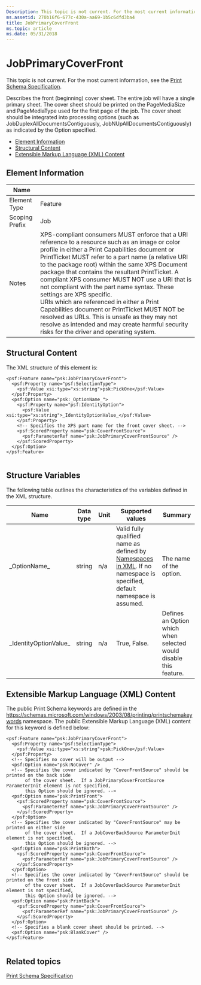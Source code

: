 ```yaml
---
Description: This topic is not current. For the most current information, see the Print Schema Specification.
ms.assetid: 270b16f6-677c-430a-aa69-1b5c6dfd3ba4
title: JobPrimaryCoverFront
ms.topic: article
ms.date: 05/31/2018
---
```


# JobPrimaryCoverFront

This topic is not current. For the most current information, see the [Print Schema Specification](https://go.microsoft.com/?linkid=7141496).

Describes the front (beginning) cover sheet. The entire job will have a single primary sheet. The cover sheet should be printed on the PageMediaSize and PageMediaType used for the first page of the job. The cover sheet should be integrated into processing options (such as JobDuplexAllDocumentsContiguously, JobNUpAllDocumentsContiguously) as indicated by the Option specified.

-   [Element Information](#element-information)
-   [Structural Content](#structural-content)
-   [Extensible Markup Language (XML) Content](#extensible-markup-language-xml-content)

## Element Information



| Name                       |                                                                                                                                                                                                                                                                                                                                                                                                                                                                                                                                                                                                                                                                                                                 |
|----------------------------|-----------------------------------------------------------------------------------------------------------------------------------------------------------------------------------------------------------------------------------------------------------------------------------------------------------------------------------------------------------------------------------------------------------------------------------------------------------------------------------------------------------------------------------------------------------------------------------------------------------------------------------------------------------------------------------------------------------------|
| Element Type <br/>   | Feature<br/>                                                                                                                                                                                                                                                                                                                                                                                                                                                                                                                                                                                                                                                                                              |
| Scoping Prefix <br/> | Job<br/>                                                                                                                                                                                                                                                                                                                                                                                                                                                                                                                                                                                                                                                                                                  |
| Notes <br/>          | XPS-compliant consumers MUST enforce that a URI reference to a resource such as an image or color profile in either a Print Capabilities document or PrintTicket MUST refer to a part name (a relative URI to the package root) within the same XPS Document package that contains the resultant PrintTicket. A compliant XPS consumer MUST NOT use a URI that is not compliant with the part name syntax. These settings are XPS specific. <br/> URIs which are referenced in either a Print Capabilities document or PrintTicket MUST NOT be resolved as URLs. This is unsafe as they may not resolve as intended and may create harmful security risks for the driver and operating system.<br/> |



 

## Structural Content

The XML structure of this element is:

``` syntax
<psf:Feature name="psk:JobPrimaryCoverFront">
  <psf:Property name="psf:SelectionType">
    <psf:Value xsi:type="xs:string">psk:PickOne</psf:Value>
  </psf:Property>
  <psf:Option name="psk:_OptionName_">
    <psf:Property name="psf:IdentityOption">
      <psf:Value xsi:type="xs:string">_IdentityOptionValue_</psf:Value>
    </psf:Property>
    <!-- Specifies the XPS part name for the front cover sheet. -->
    <psf:ScoredProperty name="psk:CoverFrontSource">
      <psf:ParameterRef name="psk:JobPrimaryCoverFrontSource" />
    </psf:ScoredProperty>
  </psf:Option>
</psf:Feature>
      
```

## Structure Variables

The following table outlines the characteristics of the variables defined in the XML structure.



| Name                               | Data type         | Unit           | Supported values                                                                                                                                                                      | Summary                                                                      |
|------------------------------------|-------------------|----------------|---------------------------------------------------------------------------------------------------------------------------------------------------------------------------------------|------------------------------------------------------------------------------|
| \_OptionName\_<br/>          | string<br/> | n/a<br/> | Valid fully qualified name as defined by [Namespaces in XML](https://go.microsoft.com/fwlink/p/?linkid=200944). If no namespace is specified, default namespace is assumed.<br/> | The name of the option.<br/>                                           |
| \_IdentityOptionValue\_<br/> | string<br/> | n/a<br/> | True, False.<br/>                                                                                                                                                               | Defines an Option which when selected would disable this feature.<br/> |



 

## Extensible Markup Language (XML) Content

The public Print Schema keywords are defined in the https://schemas.microsoft.com/windows/2003/08/printing/printschemakeywords namespace. The public Extensible Markup Language (XML) content for this keyword is defined below:

``` syntax
<psf:Feature name="psk:JobPrimaryCoverFront">
  <psf:Property name="psf:SelectionType">
    <psf:Value xsi:type="xs:string">psk:PickOne</psf:Value>
  </psf:Property>
  <!-- Specifies no cover will be output -->
  <psf:Option name="psk:NoCover" />
  <!-- Specifies the cover indicated by "CoverFrontSource" should be printed on the back side 
       of the cover sheet.  If a JobPrimaryCoverFrontSource ParameterInit element is not specified, 
       this Option should be ignored. -->
  <psf:Option name="psk:PrintFront">
    <psf:ScoredProperty name="psk:CoverFrontSource">
      <psf:ParameterRef name="psk:JobPrimaryCoverFrontSource" />
    </psf:ScoredProperty>
  </psf:Option>
  <!-- Specifies the cover indicated by "CoverFrontSource" may be printed on either side 
       of the cover sheet.  If a JobCoverBackSource ParameterInit element is not specified, 
       this Option should be ignored. -->
  <psf:Option name="psk:PrintBoth">
    <psf:ScoredProperty name="psk:CoverFrontSource">
      <psf:ParameterRef name="psk:JobPrimaryCoverFrontSource" />
    </psf:ScoredProperty>
  </psf:Option>
  <!-- Specifies the cover indicated by "CoverFrontSource" should be printed on the front side 
       of the cover sheet.  If a JobCoverBackSource ParameterInit element is not specified, 
       this Option should be ignored. -->
  <psf:Option name="psk:PrintBack">
    <psf:ScoredProperty name="psk:CoverFrontSource">
      <psf:ParameterRef name="psk:JobPrimaryCoverFrontSource" />
    </psf:ScoredProperty>
  </psf:Option>
  <!-- Specifies a blank cover sheet should be printed. -->
  <psf:Option name="psk:BlankCover" />
</psf:Feature>
    
```

## Related topics

<dl> <dt>

[Print Schema Specification](https://go.microsoft.com/?linkid=7141496)
</dt> </dl>

 

 





